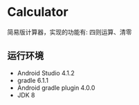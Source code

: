 # Calculator
简易版计算器，实现的功能有:
四则运算、清零

## 运行环境
- Android Studio 4.1.2
- gradle 6.1.1
- Android gradle plugin 4.0.0
- JDK 8

